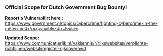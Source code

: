 ### Official Scope for Dutch Government Bug Bounty!

**Report a Vulnerabilirt here :**
https://www.government.nl/topics/cybercrime/fighting-cybercrime-in-the-netherlands/responsible-disclosure

**Updated Scope:**
https://www.communicatierijk.nl/vakkennis/r/rijkswebsites/verplichte-richtlijnen/websiteregister-rijksoverheid
